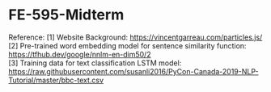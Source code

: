 # FE-595-Midterm

Reference:
[1] Website Background: https://vincentgarreau.com/particles.js/  
[2] Pre-trained word embedding model for sentence similarity function: https://tfhub.dev/google/nnlm-en-dim50/2  
[3] Training data for text classification LSTM model: https://raw.githubusercontent.com/susanli2016/PyCon-Canada-2019-NLP-Tutorial/master/bbc-text.csv  
